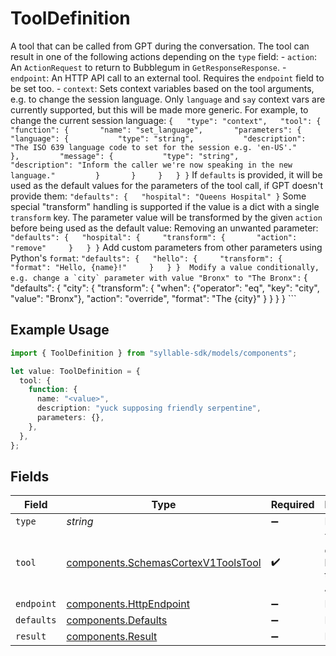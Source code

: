 # ToolDefinition

A tool that can be called from GPT during the conversation.  The tool can result in one of the following actions depending on the `type` field: - `action`:   An `ActionRequest` to return to Bubblegum in `GetResponseResponse`. - `endpoint`:   An HTTP API call to an external tool. Requires the `endpoint` field to be set too. - `context`:   Sets context variables based on the tool arguments, e.g. to change the session language. Only   `language` and `say` context vars are currently supported, but this will be made more generic.  For example, to change the current session language: ``` {   "type": "context",   "tool": {     "function": {       "name": "set_language",       "parameters": {         "language": {           "type": "string",           "description": "The ISO 639 language code to set for the session e.g. 'en-US'."         },         "message": {           "type": "string",           "description": "Inform the caller we're now speaking in the new language."         }       }     }   } } ```  If `defaults` is provided, it will be used as the default values for the parameters of the tool call, if GPT doesn't provide them: ``` "defaults": {   "hospital": "Queens Hospital" } ```  Some special "transform" handling is supported if the value is a dict with a single `transform` key. The parameter value will be transformed by the given `action` before being used as the default value:  Removing an unwanted parameter: ``` "defaults": {   "hospital": {     "transform": {       "action": "remove"     }   } } ```  Add custom parameters from other parameters using Python's `format`: ``` "defaults": {   "hello": {     "transform": {       "format": "Hello, {name}!"     }   } }  Modify a value conditionally, e.g. change a `city` parameter with value "Bronx" to "The Bronx": ``` {   "defaults": {     "city": {       "transform": {         "when": {"operator": "eq", "key": "city", "value": "Bronx"},         "action": "override",         "format": "The {city}"       }     }   } } ```

## Example Usage

```typescript
import { ToolDefinition } from "syllable-sdk/models/components";

let value: ToolDefinition = {
  tool: {
    function: {
      name: "<value>",
      description: "yuck supposing friendly serpentine",
      parameters: {},
    },
  },
};
```

## Fields

| Field                                                                                      | Type                                                                                       | Required                                                                                   | Description                                                                                |
| ------------------------------------------------------------------------------------------ | ------------------------------------------------------------------------------------------ | ------------------------------------------------------------------------------------------ | ------------------------------------------------------------------------------------------ |
| `type`                                                                                     | *string*                                                                                   | :heavy_minus_sign:                                                                         | N/A                                                                                        |
| `tool`                                                                                     | [components.SchemasCortexV1ToolsTool](../../models/components/schemascortexv1toolstool.md) | :heavy_check_mark:                                                                         | The tool definition to be used by the OpenAI API.                                          |
| `endpoint`                                                                                 | [components.HttpEndpoint](../../models/components/httpendpoint.md)                         | :heavy_minus_sign:                                                                         | N/A                                                                                        |
| `defaults`                                                                                 | [components.Defaults](../../models/components/defaults.md)                                 | :heavy_minus_sign:                                                                         | N/A                                                                                        |
| `result`                                                                                   | [components.Result](../../models/components/result.md)                                     | :heavy_minus_sign:                                                                         | N/A                                                                                        |